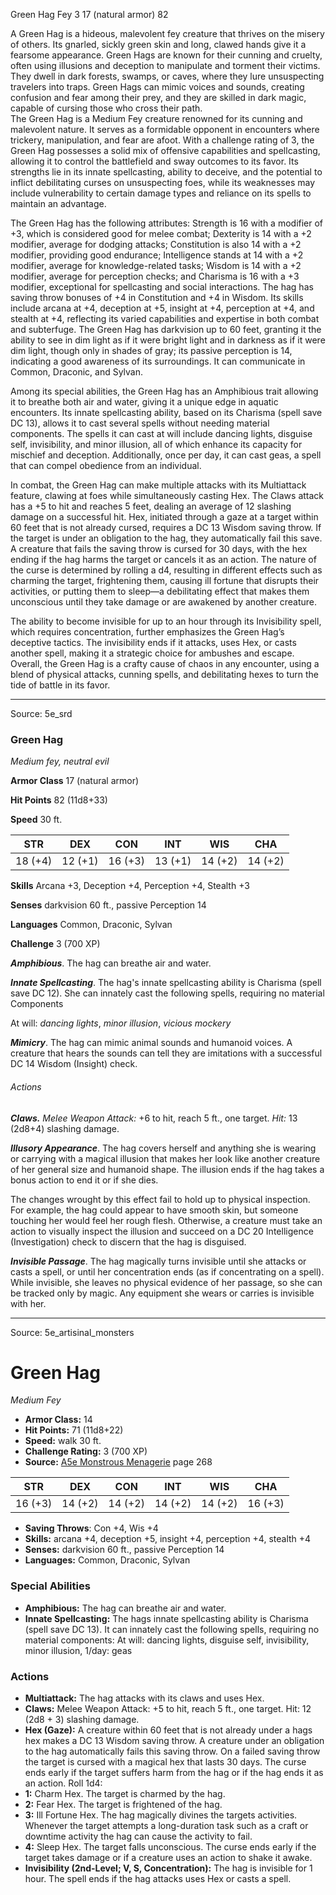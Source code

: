 <MonsterName/>Green Hag</MonsterName>
<CreatureType/>Fey</CreatureType>
<CR/>3</CR>
<AC/>17 (natural armor)</AC>
<HP/>82</HP>
<summary>A Green Hag is a hideous, malevolent fey creature that thrives on the misery of others. Its gnarled, sickly green skin and long, clawed hands give it a fearsome appearance. Green Hags are known for their cunning and cruelty, often using illusions and deception to manipulate and torment their victims. They dwell in dark forests, swamps, or caves, where they lure unsuspecting travelers into traps. Green Hags can mimic voices and sounds, creating confusion and fear among their prey, and they are skilled in dark magic, capable of cursing those who cross their path.</summary>

<summary>The Green Hag is a Medium Fey creature renowned for its cunning and malevolent nature. It serves as a formidable opponent in encounters where trickery, manipulation, and fear are afoot. With a challenge rating of 3, the Green Hag possesses a solid mix of offensive capabilities and spellcasting, allowing it to control the battlefield and sway outcomes to its favor. Its strengths lie in its innate spellcasting, ability to deceive, and the potential to inflict debilitating curses on unsuspecting foes, while its weaknesses may include vulnerability to certain damage types and reliance on its spells to maintain an advantage.</summary>

<detail>

The Green Hag has the following attributes: Strength is 16 with a modifier of +3, which is considered good for melee combat; Dexterity is 14 with a +2 modifier, average for dodging attacks; Constitution is also 14 with a +2 modifier, providing good endurance; Intelligence stands at 14 with a +2 modifier, average for knowledge-related tasks; Wisdom is 14 with a +2 modifier, average for perception checks; and Charisma is 16 with a +3 modifier, exceptional for spellcasting and social interactions. The hag has saving throw bonuses of +4 in Constitution and +4 in Wisdom. Its skills include arcana at +4, deception at +5, insight at +4, perception at +4, and stealth at +4, reflecting its varied capabilities and expertise in both combat and subterfuge. The Green Hag has darkvision up to 60 feet, granting it the ability to see in dim light as if it were bright light and in darkness as if it were dim light, though only in shades of gray; its passive perception is 14, indicating a good awareness of its surroundings. It can communicate in Common, Draconic, and Sylvan.

Among its special abilities, the Green Hag has an Amphibious trait allowing it to breathe both air and water, giving it a unique edge in aquatic encounters. Its innate spellcasting ability, based on its Charisma (spell save DC 13), allows it to cast several spells without needing material components. The spells it can cast at will include dancing lights, disguise self, invisibility, and minor illusion, all of which enhance its capacity for mischief and deception. Additionally, once per day, it can cast geas, a spell that can compel obedience from an individual.

In combat, the Green Hag can make multiple attacks with its Multiattack feature, clawing at foes while simultaneously casting Hex. The Claws attack has a +5 to hit and reaches 5 feet, dealing an average of 12 slashing damage on a successful hit. Hex, initiated through a gaze at a target within 60 feet that is not already cursed, requires a DC 13 Wisdom saving throw. If the target is under an obligation to the hag, they automatically fail this save. A creature that fails the saving throw is cursed for 30 days, with the hex ending if the hag harms the target or cancels it as an action. The nature of the curse is determined by rolling a d4, resulting in different effects such as charming the target, frightening them, causing ill fortune that disrupts their activities, or putting them to sleep—a debilitating effect that makes them unconscious until they take damage or are awakened by another creature.

The ability to become invisible for up to an hour through its Invisibility spell, which requires concentration, further emphasizes the Green Hag’s deceptive tactics. The invisibility ends if it attacks, uses Hex, or casts another spell, making it a strategic choice for ambushes and escape. Overall, the Green Hag is a crafty cause of chaos in any encounter, using a blend of physical attacks, cunning spells, and debilitating hexes to turn the tide of battle in its favor.</detail>



---

Source: 5e_srd

### Green Hag

*Medium fey, neutral evil*

**Armor Class** 17 (natural armor)

**Hit Points** 82 (11d8+33)

**Speed** 30 ft.

| STR     | DEX     | CON     | INT     | WIS     | CHA     |
|---------|---------|---------|---------|---------|---------|
| 18 (+4) | 12 (+1) | 16 (+3) | 13 (+1) | 14 (+2) | 14 (+2) |

**Skills** Arcana +3, Deception +4, Perception +4, Stealth +3

**Senses** darkvision 60 ft., passive Perception 14

**Languages** Common, Draconic, Sylvan

**Challenge** 3 (700 XP)

***Amphibious***. The hag can breathe air and water.

***Innate Spellcasting***. The hag's innate spellcasting ability is Charisma (spell save DC 12). She can innately cast the following spells, requiring no material Components

At will: *dancing lights*, *minor illusion*, *vicious mockery*

***Mimicry***. The hag can mimic animal sounds and humanoid voices. A creature that hears the sounds can tell they are imitations with a successful DC 14 Wisdom (Insight) check.

###### Actions

***Claws.*** *Melee Weapon Attack:* +6 to hit, reach 5 ft., one target. *Hit:* 13 (2d8+4) slashing damage.

***Illusory Appearance***. The hag covers herself and anything she is wearing or carrying with a magical illusion that makes her look like another creature of her general size and humanoid shape. The illusion ends if the hag takes a bonus action to end it or if she dies.

The changes wrought by this effect fail to hold up to physical inspection. For example, the hag could appear to have smooth skin, but someone touching her would feel her rough flesh. Otherwise, a creature must take an action to visually inspect the illusion and succeed on a DC 20 Intelligence (Investigation) check to discern that the hag is disguised.

***Invisible Passage***. The hag magically turns invisible until she attacks or casts a spell, or until her concentration ends (as if concentrating on a spell). While invisible, she leaves no physical evidence of her passage, so she can be tracked only by magic. Any equipment she wears or carries is invisible with her.



---

Source: 5e_artisinal_monsters

# Green Hag

*Medium* *Fey*

- **Armor Class:** 14
- **Hit Points:** 71 (11d8+22)
- **Speed:** walk 30 ft.
- **Challenge Rating:** 3 (700 XP)
- **Source:** [A5e Monstrous Menagerie](https://enpublishingrpg.com/products/level-up-monstrous-menagerie-a5e) page 268

| STR | DEX | CON | INT | WIS | CHA |
| --- | --- | --- | --- | --- | --- |
| 16 (+3) | 14 (+2) | 14 (+2) | 14 (+2) | 14 (+2) | 16 (+3) |

- **Saving Throws**: Con +4, Wis +4
- **Skills:** arcana +4, deception +5, insight +4, perception +4, stealth +4
- **Senses:** darkvision 60 ft., passive Perception 14
- **Languages:** Common, Draconic, Sylvan

### Special Abilities

- **Amphibious:** The hag can breathe air and water.
- **Innate Spellcasting:** The hags innate spellcasting ability is Charisma (spell save DC 13). It can innately cast the following spells, requiring no material components: At will: dancing lights, disguise self, invisibility, minor illusion, 1/day: geas

### Actions

- **Multiattack:** The hag attacks with its claws and uses Hex.
- **Claws:** Melee Weapon Attack: +5 to hit, reach 5 ft., one target. Hit: 12 (2d8 + 3) slashing damage.
- **Hex (Gaze):** A creature within 60 feet that is not already under a hags hex makes a DC 13 Wisdom saving throw. A creature under an obligation to the hag automatically fails this saving throw. On a failed saving throw  the target is cursed with a magical hex that lasts 30 days. The curse ends early if the target suffers harm from the hag or if the hag ends it as an action. Roll 1d4:
- **1:** Charm Hex. The target is charmed by the hag.
- **2:** Fear Hex. The target is frightened of the hag.
- **3:** Ill Fortune Hex. The hag magically divines the targets activities. Whenever the target attempts a long-duration task such as a craft or downtime activity  the hag can cause the activity to fail.
- **4:** Sleep Hex. The target falls unconscious. The curse ends early if the target takes damage or if a creature uses an action to shake it awake.
- **Invisibility (2nd-Level; V, S, Concentration):** The hag is invisible for 1 hour. The spell ends if the hag attacks  uses Hex  or casts a spell.




